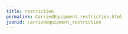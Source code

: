 ```yaml
---
title: restriction
permalink: CarriedEquipment.restriction.html
jsonid: carriedequipment_restriction
---
```

